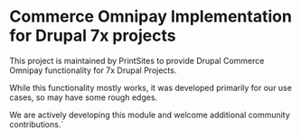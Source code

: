 # Commerce Omnipay Implementation for Drupal 7x projects

This project is maintained by PrintSites to provide Drupal Commerce Omnipay functionality for 7x Drupal Projects. 

While this functionality mostly works, it was developed primarily for our use cases, so may have some rough edges.

We are actively developing this module and welcome additional community contributions.`



